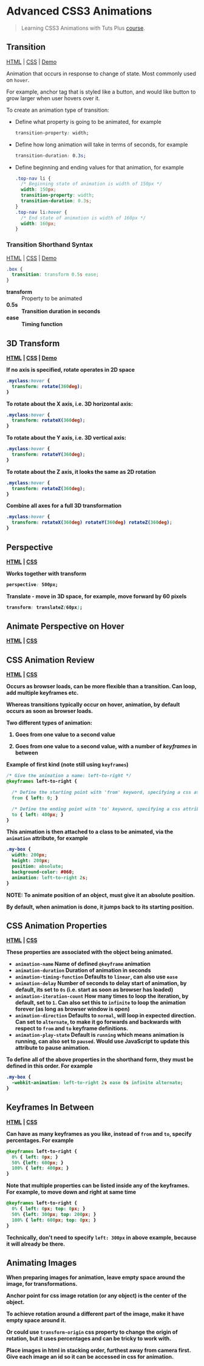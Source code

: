Advanced CSS3 Animations
==========

> Learning CSS3 Animations with Tuts Plus [course](https://webdesign.tutsplus.com/courses/advanced-css3-animations).

## Transition

[HTML](transition-intro/index.html.html) | [CSS](transition-intro/css/lesson00.css.css) | [Demo](http://codepen.io/danielabar/pen/Eaevjx)

Animation that occurs in response to change of state. Most commonly used on `hover`.

For example, anchor tag that is styled like a button, and would like button to grow larger when user hovers over it.

To create an animation type of transition:

* Define what property is going to be animated, for example

  ```css
  transition-property: width;
  ```

* Define how long animation will take in terms of seconds, for example

  ```css
  transition-duration: 0.3s;
  ```

* Define beginning and ending values for that animation, for example

  ```css
  .top-nav li {
    /* Beginning state of animation is width of 150px */
    width: 150px;
    transition-property: width;
    transition-duration: 0.3s;
  }
  .top-nav li:hover {
    /* End state of animation is width of 160px */
    width: 160px;
  }
  ```

### Transition Shorthand Syntax

[HTML](transition-review/transition-primer.html) | [CSS](transition-review/css/styles.css) | [Demo](http://codepen.io/danielabar/pen/qEMVBL)

  ```css
  .box {
    transition: transform 0.5s ease;
  }
  ```

<dl>
  <dt><strong>transform</strong></dt>
  <dd>Property to be animated</dd>
  <dt><strong>0.5s</dt>
  <dd>Transition duration in seconds</dd>
  <dt><strong>ease</strong></dt>
  <dd>Timing function</dd>
</dl>

## 3D Transform

[HTML](transform-3d/transition-primer.html) | [CSS](transform-3d/styles.css) | [Demo](http://codepen.io/danielabar/pen/wBEyMb)

If no axis is specified, rotate operates in 2D space

  ```css
  .myclass:hover {
    transform: rotate(360deg);
  }
  ```

To rotate about the X axis, i.e. 3D horizontal axis:

  ```css
  .myclass:hover {
    transform: rotateX(360deg);
  }
  ```

To rotate about the Y axis, i.e. 3D vertical axis:

  ```css
  .myclass:hover {
    transform: rotateY(360deg);
  }
  ```

To rotate about the Z axis, it looks the same as 2D rotation

  ```css
  .myclass:hover {
    transform: rotateZ(360deg);
  }
  ```

Combine all axes for a full 3D transformation

  ```css
  .myclass:hover {
    transform: rotateX(360deg) rotateY(360deg) rotateZ(360deg);
  }
  ```

## Perspective

[HTML](portfolio/index02.html) | [CSS](portfolio/portfolio02.css)

Works together with transform

  ```css
  perspective: 500px;
  ```

Translate - move in 3D space, for example, move forward by 60 pixels

  ```css
  transform: translateZ(60px);
  ```

## Animate Perspective on Hover

[HTML](portfolio/index03.html) | [CSS](portfolio/portfolio03.css)

## CSS Animation Review

[HTML](animation-review/animationReview.html) | [CSS](animation-review/animationPrimer.css)

Occurs as browser loads, can be more flexible than a transition.
Can loop, add multiple keyframes etc.

Whereas transitions typically occur on hover, animation, by default occurs as soon as browser loads.

Two different types of animation:

1. Goes from one value to a second value

1. Goes from one value to a second value, with a number of _keyframes_ in between

Example of first kind (note still using `keyframes`)

  ```CSS
  /* Give the animation a name: left-to-right */
  @keyframes left-to-right {

    /* Define the starting point with 'from' keyword, specifying a css attribute and starting value */
    from { left: 0; }

    /* Define the ending point with 'to' keyword, specifying a css attribute and ending value */
    to { left: 400px; }
  }
  ```

This animation is then attached to a class to be animated, via the `animation` attribute, for example

  ```css
  .my-box {
    width: 200px;
    height: 200px;
    position: absolute;
    background-color: #060;
    animation: left-to-right 2s;
  }
  ```

NOTE: To animate position of an object, must give it an absolute position.

By default, when animation is done, it jumps back to its starting position.

## CSS Animation Properties

[HTML](animation-properties/animationProperties.html) | [CSS](animation-properties/animationProperties.css)

These properties are associated with the object being animated.

* `animation-name` Name of defined  `@keyframe` animation
* `animation-duration` Duration of animation in seconds
* `animation-timing-function` Defaults to `linear`, can also use `ease`
* `animation-delay` Number of seconds to delay start of animation, by default, its set to `0s` (i.e. start as soon as browser has loaded)
* `animation-iteration-count` How many times to loop the iteration, by default, set to `1`.
Can also set this to `infinite` to loop the animation forever (as long as browser window is open)
* `animation-direction` Defaults to `normal`, will loop in expected direction.
Can set to `alternate`, to make it go forwards and backwards with respect to `from` and `to` keyframe definitions.
* `animation-play-state` Default is `running` which means animation is running, can also set to `paused`.
Would use JavaScript to update this attribute to pause animation.

To define all of the above properties in the shorthand form, they must be defined in this order. For example

  ```css
  .my-box {
    -webkit-animation: left-to-right 2s ease 0s infinite alternate;
  }
  ```

## Keyframes In Between

[HTML](in-between/inBetween.html) | [CSS](in-between/inBetween.css)

Can have as many keyframes as you like, instead of `from` and `to`, specify percentages. For example

  ```css
  @keyframes left-to-right {
    0% { left: 0px; }
    50% {left: 600px; }
    100% { left: 400px; }
  }
  ```

Note that multiple properties can be listed inside any of the keyframes. For example, to move down and right at same time

  ```css
  @keyframes left-to-right {
    0% { left: 0px; top: 0px; }
    50% {left: 300px; top: 200px; }
    100% { left: 600px; top: 0px; }
  }
  ```

Technically, don't need to specify `left: 300px` in above example, because it will already be there.

## Animating Images

When preparing images for animation, leave empty space around the image, for transformations.

Anchor point for css image rotation (or any object) is the center of the object.

To achieve rotation around a different part of the image, make it have empty space around it.

Or could use `transform-origin` css property to change the origin of rotation,
but it uses percentages and can be tricky to work with.

Place images in html in stacking order, furthest away from camera first.
Give each image an id so it can be accessed in css for animation.
